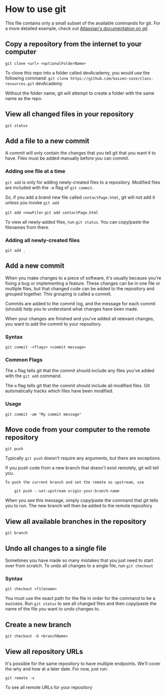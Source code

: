 # How to use git
This file contains only a small subset of the available commands for git. For a more detailed example, check out [Atlassian's documentation on git](https://www.atlassian.com/git/tutorials/what-is-version-control).

## Copy a repository from the internet to your computer

`git clone <url> <optionalFolderName>`

To clone this repo into a folder called devAcademy, you would use the following command: `git clone https://github.com/kaizen-soze/class-resources.git` devAcademy

Without the folder name, git will attempt to create a folder with the same name as the repo.

## View all changed files in your repository

`git status`

## Add a file to a new commit

A commit will only contain the changes that you tell git that you want it to have. Files must be added manually before you can commit.

### Adding one file at a time
`git add` is only for adding newly-created files to a repository. Modified files are included with the `-m` flag of `git commit`.

So, if you add a brand new file called `contactPage.html`, git will not add it unless you invoke `git add`

`git add <newFile>`
`git add contactPage.html`

To view all newly-added files, run `git status`. You can copy/paste the filenames from there.

### Adding all newly-created files
`git add .`

## Add a new commit

When you make changes to a piece of software, it's usually because you're fixing a bug or implementing a feature. These changes can be in one file or multiple files, but that changed code can be added to the repository and grouped together. This grouping is called a commit.

Commits are added to the commit log, and the message for each commit (should) help you to understand what changes have been made.

When your changes are finished and you've added all relevant changes, you want to add the commit to your repository.

### Syntax
`git commit -<flags> <commit message>`

### Common Flags
The `a` flag tells git that the commit should include any files you've added with the `git add` command.

The `m` flag tells git that the commit should include all modified files. Git automatically tracks which files have been modified.

### Usage
`git commit -am "My commit message"`

## Move code from your computer to the remote repository

`git push`

Typically `git push` doesn't require any arguments, but there are exceptions.

If you push code from a new branch that doesn't exist remotely, git will tell you.

```
To push the current branch and set the remote as upstream, use

    git push --set-upstream origin your-branch-name
```

When you see this message, simply copy/paste the command that git tells you to run. The new branch will then be added to the remote repository

## View all available branches in the repository

`git branch`

## Undo all changes to a single file

Sometimes you have made so many mistakes that you just need to start over from scratch. To undo all changes to a single file, run `git checkout`

### Syntax
`git checkout <filename>`

You must use the exact path for the file in order for the command to be a success. Run `git status` to see all changed files and then copy/paste the name of the file you want to undo changes to.

## Create a new branch

`git checkout -b <branchName>`

## View all repository URLs

It's possible for the same repository to have multiple endpoints. We'll cover the why and how at a later date. For now, just run:

`git remote -v`

To see all remote URLs for your repository